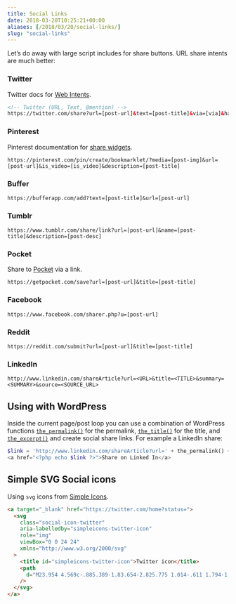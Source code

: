 ```yaml
---
title: Social Links
date: 2018-03-20T10:25:21+00:00
aliases: [/2018/03/20/social-links/]
slug: "social-links"
---
```


Let&#8217;s do away with large script includes for share buttons. URL share intents are much better:

### Twitter

Twitter docs for [Web Intents](https://developer.twitter.com/en/docs/twitter-for-websites/web-intents/overview).

```html
<!-- Twitter (URL, Text, @mention) -->
https://twitter.com/share?url=[post-url]&text=[post-title]&via=[via]&hashtags=[hashtags]
```

### Pinterest

Pinterest documentation for [share widgets](https://developers.pinterest.com/docs/widgets/save/).

```
https://pinterest.com/pin/create/bookmarklet/?media=[post-img]&url=[post-url]&is_video=[is_video]&description=[post-title]
```

### Buffer

```
https://bufferapp.com/add?text=[post-title]&url=[post-url]
```

### Tumblr

```
https://www.tumblr.com/share/link?url=[post-url]&name=[post-title]&description=[post-desc]
```

### Pocket

Share to [Pocket](https://getpocket.com/) via a link.

```
https://getpocket.com/save?url=[post-url]&title=[post-title]
```

### Facebook

```
https://www.facebook.com/sharer.php?u=[post-url]
```

### Reddit

```
https://reddit.com/submit?url=[post-url]&title=[post-title]
```

### LinkedIn

```
http://www.linkedin.com/shareArticle?url=<URL>&title=<TITLE>&summary=<SUMMARY>&source=<SOURCE_URL>
```

## Using with WordPress

Inside the current page/post loop you can use a combination of WordPress functions [`the_permalink()`](https://developer.wordpress.org/reference/functions/the_permalink/) for the permalink, [`the_title()`](https://developer.wordpress.org/reference/functions/the_title/) for the title, and [`the_excerpt()`](https://developer.wordpress.org/reference/functions/the_excerpt/) and create social share links. For example a LinkedIn share: 

```php
$link = 'http://www.linkedin.com/shareArticle?url=' + the_permalink() + '&title=' + the_title() + '&summary=' + the_excerpt();
<a href="<?php echo $link ?>">Share on Linked In</a>
```

## Simple SVG Social icons

Using `svg` icons from [Simple Icons](https://github.com/simple-icons/simple-icons).

```html
<a target="_blank" href="https://twitter.com/home?status=">
  <svg
    class="social-icon-twitter"
    aria-labelledby="simpleicons-twitter-icon"
    role="img"
    viewBox="0 0 24 24"
    xmlns="http://www.w3.org/2000/svg"
  >
    <title id="simpleicons-twitter-icon">Twitter icon</title>
    <path
      d="M23.954 4.569c-.885.389-1.83.654-2.825.775 1.014-.611 1.794-1.574 2.163-2.723-.951.555-2.005.959-3.127 1.184-.896-.959-2.173-1.559-3.591-1.559-2.717 0-4.92 2.203-4.92 4.917 0 .39.045.765.127 1.124C7.691 8.094 4.066 6.13 1.64 3.161c-.427.722-.666 1.561-.666 2.475 0 1.71.87 3.213 2.188 4.096-.807-.026-1.566-.248-2.228-.616v.061c0 2.385 1.693 4.374 3.946 4.827-.413.111-.849.171-1.296.171-.314 0-.615-.03-.916-.086.631 1.953 2.445 3.377 4.604 3.417-1.68 1.319-3.809 2.105-6.102 2.105-.39 0-.779-.023-1.17-.067 2.189 1.394 4.768 2.209 7.557 2.209 9.054 0 13.999-7.496 13.999-13.986 0-.209 0-.42-.015-.63.961-.689 1.8-1.56 2.46-2.548l-.047-.02z"
    />
  </svg>
</a>
```

